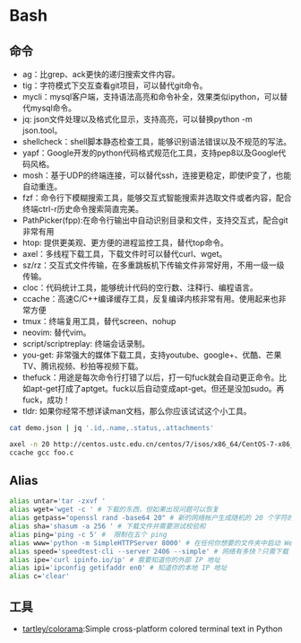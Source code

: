 # Bash

## 命令

* ag：比grep、ack更快的递归搜索文件内容。
* tig：字符模式下交互查看git项目，可以替代git命令。
* mycli：mysql客户端，支持语法高亮和命令补全，效果类似ipython，可以替代mysql命令。
* jq: json文件处理以及格式化显示，支持高亮，可以替换python -m json.tool。
* shellcheck：shell脚本静态检查工具，能够识别语法错误以及不规范的写法。
* yapf：Google开发的python代码格式规范化工具，支持pep8以及Google代码风格。
* mosh：基于UDP的终端连接，可以替代ssh，连接更稳定，即使IP变了，也能自动重连。
* fzf：命令行下模糊搜索工具，能够交互式智能搜索并选取文件或者内容，配合终端ctrl-r历史命令搜索简直完美。
* PathPicker(fpp):在命令行输出中自动识别目录和文件，支持交互式，配合git非常有用
* htop: 提供更美观、更方便的进程监控工具，替代top命令。
* axel：多线程下载工具，下载文件时可以替代curl、wget。
* sz/rz：交互式文件传输，在多重跳板机下传输文件非常好用，不用一级一级传输。
* cloc：代码统计工具，能够统计代码的空行数、注释行、编程语言。
* ccache：高速C/C++编译缓存工具，反复编译内核非常有用。使用起来也非常方便
* tmux：终端复用工具，替代screen、nohup
* neovim: 替代vim。
* script/scriptreplay: 终端会话录制。
* you-get: 非常强大的媒体下载工具，支持youtube、google+、优酷、芒果TV、腾讯视频、秒拍等视频下载。
* thefuck：用途是每次命令行打错了以后，打一句fuck就会自动更正命令。比如apt-get打成了aptget。fuck以后自动变成apt-get。但还是没加sudo。再fuck，成功！
* tldr: 如果你经常不想详读man文档，那么你应该试试这个小工具。

```sh
cat demo.json | jq '.id,.name,.status,.attachments'

axel -n 20 http://centos.ustc.edu.cn/centos/7/isos/x86_64/CentOS-7-x86_64-Minimal-1511.iso
ccache gcc foo.c
```

## Alias

```sh
alias untar='tar -zxvf '
alias wget='wget -c ' # 下载的东西，但如果出现问题可以恢复
alias getpass="openssl rand -base64 20" # 新的网络帐户生成随机的 20 个字符的密码
alias sha='shasum -a 256 ' # 下载文件并需要测试校验和
alias ping='ping -c 5' #  限制在五个 ping
alias www='python -m SimpleHTTPServer 8000' # 在任何你想要的文件夹中启动 Web 服务器。
alias speed='speedtest-cli --server 2406 --simple' # 网络有多快？只需下载 Speedtest-cli 并使用此别名即可。你可以使用 speedtest-cli --list 命令选择离你所在位置更近的服务器。
alias ipe='curl ipinfo.io/ip' # 需要知道你的外部 IP 地址
alias ipi='ipconfig getifaddr en0' # 知道你的本地 IP 地址
alias c='clear'
```

## 工具

* [tartley/colorama](https://github.com/tartley/colorama):Simple cross-platform colored terminal text in Python
